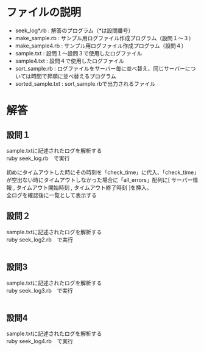 # ファイルの説明
- seek_log*.rb      :  解答のプログラム（*は設問番号）
- make_sample.rb    :  サンプル用ログファイル作成プログラム（設問１〜３）
- make_sample4.rb   :  サンプル用ログファイル作成プログラム（設問４）
- sample.txt        :  設問１〜設問３で使用したログファイル
- sample4.txt       :  設問４で使用したログファイル
- sort_sample.rb    :  ログファイルをサーバー毎に並べ替え、同じサーバーについては時間で昇順に並べ替えるプログラム
- sorted_sample.txt :  sort_sample.rbで出力されるファイル

# 解答
## 設問１
sample.txtに記述されたログを解析する<br>
ruby seek_log.rb　で実行<br><br>
初めにタイムアウトした時にその時刻を「check_time」に代入、「check_time」が空出ない時にタイムアウトしなかった場合に「all_errors」配列に[ サーバー情報 , タイムアウト開始時刻 , タイムアウト終了時刻 ]を挿入。<br>
全ログを確認後に一覧として表示する

## 設問２
sample.txtに記述されたログを解析する<br>
ruby seek_log2.rb　で実行<br><br>

## 設問3
sample.txtに記述されたログを解析する<br>
ruby seek_log3.rb　で実行<br><br>

## 設問4
sample.txtに記述されたログを解析する<br>
ruby seek_log4.rb　で実行<br><br>
